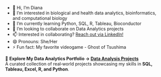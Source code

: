 - 👋 Hi, I’m Diana
- 👀 I’m interested in biological and health data analytics, bioinformatics, and computational biology
- 🌱 I’m currently learning Python, SQL, R, Tableau, Bioconductor
- 💞️ I’m looking to collaborate on Data Analytics projects 
- 📫 Interested in collaborating? [Reach out via LinkedIn!](https://www.linkedin.com/in/diana-nicuțari-92274387)
- 😄 Pronouns: She/Her
- ⚡ Fun fact: My favorite videogame - Ghost of Tsushima

🚀 **Explore My Data Analytics Portfolio → [Data Analysis Projects](https://github.com/Dia-git/Data-analysis-portfolio)**  
A curated collection of real‑world projects showcasing my skills in **SQL, Tableau, Excel, R, and Python**.


<!---
Dia-git/Dia-git is a ✨ special ✨ repository because its `README.md` (this file) appears on your GitHub profile.
You can click the Preview link to take a look at your changes.
--->

